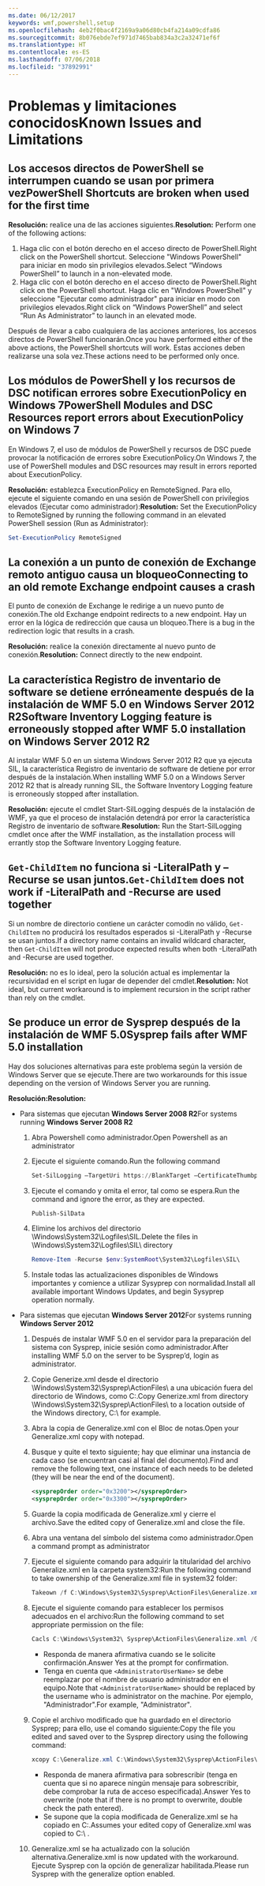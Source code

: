 ```yaml
---
ms.date: 06/12/2017
keywords: wmf,powershell,setup
ms.openlocfilehash: 4eb2f0bac4f2169a9a06d80cb4fa214a09cdfa86
ms.sourcegitcommit: 8b076ebde7ef971d7465bab834a3c2a32471ef6f
ms.translationtype: HT
ms.contentlocale: es-ES
ms.lasthandoff: 07/06/2018
ms.locfileid: "37892991"
---
```

# <a name="known-issues-and-limitations"></a><span data-ttu-id="81451-102">Problemas y limitaciones conocidos</span><span class="sxs-lookup"><span data-stu-id="81451-102">Known Issues and Limitations</span></span>

## <a name="powershell-shortcuts-are-broken-when-used-for-the-first-time"></a><span data-ttu-id="81451-103">Los accesos directos de PowerShell se interrumpen cuando se usan por primera vez</span><span class="sxs-lookup"><span data-stu-id="81451-103">PowerShell Shortcuts are broken when used for the first time</span></span>

<span data-ttu-id="81451-104">**Resolución:** realice una de las acciones siguientes.</span><span class="sxs-lookup"><span data-stu-id="81451-104">**Resolution:** Perform one of the following actions:</span></span>

1. <span data-ttu-id="81451-105">Haga clic con el botón derecho en el acceso directo de PowerShell.</span><span class="sxs-lookup"><span data-stu-id="81451-105">Right click on the PowerShell shortcut.</span></span> <span data-ttu-id="81451-106">Seleccione "Windows PowerShell" para iniciar en modo sin privilegios elevados.</span><span class="sxs-lookup"><span data-stu-id="81451-106">Select “Windows PowerShell” to launch in a non-elevated mode.</span></span>
2. <span data-ttu-id="81451-107">Haga clic con el botón derecho en el acceso directo de PowerShell.</span><span class="sxs-lookup"><span data-stu-id="81451-107">Right click on the PowerShell shortcut.</span></span> <span data-ttu-id="81451-108">Haga clic en "Windows PowerShell" y seleccione "Ejecutar como administrador" para iniciar en modo con privilegios elevados.</span><span class="sxs-lookup"><span data-stu-id="81451-108">Right click on “Windows PowerShell” and select “Run As Administrator” to launch in an elevated mode.</span></span>

<span data-ttu-id="81451-109">Después de llevar a cabo cualquiera de las acciones anteriores, los accesos directos de PowerShell funcionarán.</span><span class="sxs-lookup"><span data-stu-id="81451-109">Once you have performed either of the above actions, the PowerShell shortcuts will work.</span></span> <span data-ttu-id="81451-110">Estas acciones deben realizarse una sola vez.</span><span class="sxs-lookup"><span data-stu-id="81451-110">These actions need to be performed only once.</span></span>

## <a name="powershell-modules-and-dsc-resources-report-errors-about-executionpolicy-on-windows-7"></a><span data-ttu-id="81451-111">Los módulos de PowerShell y los recursos de DSC notifican errores sobre ExecutionPolicy en Windows 7</span><span class="sxs-lookup"><span data-stu-id="81451-111">PowerShell Modules and DSC Resources report errors about ExecutionPolicy on Windows 7</span></span>

<span data-ttu-id="81451-112">En Windows 7, el uso de módulos de PowerShell y recursos de DSC puede provocar la notificación de errores sobre ExecutionPolicy.</span><span class="sxs-lookup"><span data-stu-id="81451-112">On Windows 7, the use of PowerShell modules and DSC resources may result in errors reported about ExecutionPolicy.</span></span>

<span data-ttu-id="81451-113">**Resolución:** establezca ExecutionPolicy en RemoteSigned. Para ello, ejecute el siguiente comando en una sesión de PowerShell con privilegios elevados (Ejecutar como administrador):</span><span class="sxs-lookup"><span data-stu-id="81451-113">**Resolution:** Set the ExecutionPolicy to RemoteSigned by running the following command in an elevated PowerShell session (Run as Administrator):</span></span>

```powershell
Set-ExecutionPolicy RemoteSigned
```

## <a name="connecting-to-an-old-remote-exchange-endpoint-causes-a-crash"></a><span data-ttu-id="81451-114">La conexión a un punto de conexión de Exchange remoto antiguo causa un bloqueo</span><span class="sxs-lookup"><span data-stu-id="81451-114">Connecting to an old remote Exchange endpoint causes a crash</span></span>

<span data-ttu-id="81451-115">El punto de conexión de Exchange le redirige a un nuevo punto de conexión.</span><span class="sxs-lookup"><span data-stu-id="81451-115">The old Exchange endpoint redirects to a new endpoint.</span></span> <span data-ttu-id="81451-116">Hay un error en la lógica de redirección que causa un bloqueo.</span><span class="sxs-lookup"><span data-stu-id="81451-116">There is a bug in the redirection logic that results in a crash.</span></span>

<span data-ttu-id="81451-117">**Resolución:** realice la conexión directamente al nuevo punto de conexión.</span><span class="sxs-lookup"><span data-stu-id="81451-117">**Resolution:** Connect directly to the new endpoint.</span></span>

## <a name="software-inventory-logging-feature-is-erroneously-stopped-after-wmf-50-installation-on-windows-server-2012-r2"></a><span data-ttu-id="81451-118">La característica Registro de inventario de software se detiene erróneamente después de la instalación de WMF 5.0 en Windows Server 2012 R2</span><span class="sxs-lookup"><span data-stu-id="81451-118">Software Inventory Logging feature is erroneously stopped after WMF 5.0 installation on Windows Server 2012 R2</span></span>

<span data-ttu-id="81451-119">Al instalar WMF 5.0 en un sistema Windows Server 2012 R2 que ya ejecuta SIL, la característica Registro de inventario de software de detiene por error después de la instalación.</span><span class="sxs-lookup"><span data-stu-id="81451-119">When installing WMF 5.0 on a Windows Server 2012 R2 that is already running SIL, the Software Inventory Logging feature is erroneously stopped after installation.</span></span>

<span data-ttu-id="81451-120">**Resolución:** ejecute el cmdlet Start-SilLogging después de la instalación de WMF, ya que el proceso de instalación detendrá por error la característica Registro de inventario de software.</span><span class="sxs-lookup"><span data-stu-id="81451-120">**Resolution:** Run the Start-SilLogging cmdlet once after the WMF installation, as the installation process will errantly stop the Software Inventory Logging feature.</span></span>

## <a name="get-childitem-does-not-work-if--literalpath-and--recurse-are-used-together"></a><span data-ttu-id="81451-121">`Get-ChildItem` no funciona si -LiteralPath y –Recurse se usan juntos.</span><span class="sxs-lookup"><span data-stu-id="81451-121">`Get-ChildItem` does not work if -LiteralPath and -Recurse are used together</span></span>

<span data-ttu-id="81451-122">Si un nombre de directorio contiene un carácter comodín no válido, `Get-ChildItem` no producirá los resultados esperados si -LiteralPath y -Recurse se usan juntos.</span><span class="sxs-lookup"><span data-stu-id="81451-122">If a directory name contains an invalid wildcard character, then `Get-ChildItem` will not produce expected results when both -LiteralPath and -Recurse are used together.</span></span>

<span data-ttu-id="81451-123">**Resolución:** no es lo ideal, pero la solución actual es implementar la recursividad en el script en lugar de depender del cmdlet.</span><span class="sxs-lookup"><span data-stu-id="81451-123">**Resolution:** Not ideal, but current workaround is to implement recursion in the script rather than rely on the cmdlet.</span></span>

## <a name="sysprep-fails-after-wmf-50-installation"></a><span data-ttu-id="81451-124">Se produce un error de Sysprep después de la instalación de WMF 5.0</span><span class="sxs-lookup"><span data-stu-id="81451-124">Sysprep fails after WMF 5.0 installation</span></span>

<span data-ttu-id="81451-125">Hay dos soluciones alternativas para este problema según la versión de Windows Server que se ejecute.</span><span class="sxs-lookup"><span data-stu-id="81451-125">There are two workarounds for this issue depending on the version of Windows Server you are running.</span></span>

<span data-ttu-id="81451-126">**Resolución:**</span><span class="sxs-lookup"><span data-stu-id="81451-126">**Resolution:**</span></span>

- <span data-ttu-id="81451-127">Para sistemas que ejecutan **Windows Server 2008 R2**</span><span class="sxs-lookup"><span data-stu-id="81451-127">For systems running **Windows Server 2008 R2**</span></span>
  1. <span data-ttu-id="81451-128">Abra Powershell como administrador.</span><span class="sxs-lookup"><span data-stu-id="81451-128">Open Powershell as an administrator</span></span>
  2. <span data-ttu-id="81451-129">Ejecute el siguiente comando.</span><span class="sxs-lookup"><span data-stu-id="81451-129">Run the following command</span></span>

     ```powershell
     Set-SilLogging –TargetUri https://BlankTarget –CertificateThumbprint 0123456789
     ```

  3. <span data-ttu-id="81451-130">Ejecute el comando y omita el error, tal como se espera.</span><span class="sxs-lookup"><span data-stu-id="81451-130">Run the command and ignore the error, as they are expected.</span></span>

     ```powershell
     Publish-SilData
     ```

  4. <span data-ttu-id="81451-131">Elimine los archivos del directorio \Windows\System32\Logfiles\SIL\.</span><span class="sxs-lookup"><span data-stu-id="81451-131">Delete the files in  \Windows\System32\Logfiles\SIL\ directory</span></span>

     ```powershell
     Remove-Item -Recurse $env:SystemRoot\System32\Logfiles\SIL\
     ```

  5. <span data-ttu-id="81451-132">Instale todas las actualizaciones disponibles de Windows importantes y comience a utilizar Sysyprep con normalidad.</span><span class="sxs-lookup"><span data-stu-id="81451-132">Install all available important Windows Updates, and begin Sysyprep operation normally.</span></span>

- <span data-ttu-id="81451-133">Para sistemas que ejecutan **Windows Server 2012**</span><span class="sxs-lookup"><span data-stu-id="81451-133">For systems running **Windows Server 2012**</span></span>
  1. <span data-ttu-id="81451-134">Después de instalar WMF 5.0 en el servidor para la preparación del sistema con Sysprep, inicie sesión como administrador.</span><span class="sxs-lookup"><span data-stu-id="81451-134">After installing WMF 5.0 on the server to be Sysprep’d, login as administrator.</span></span>
  2. <span data-ttu-id="81451-135">Copie Generize.xml desde el directorio \Windows\System32\Sysprep\ActionFiles\ a una ubicación fuera del directorio de Windows, como C:\.</span><span class="sxs-lookup"><span data-stu-id="81451-135">Copy Generize.xml from directory \Windows\System32\Sysprep\ActionFiles\ to a location outside of the Windows directory, C:\ for example.</span></span>
  3. <span data-ttu-id="81451-136">Abra la copia de Generalize.xml con el Bloc de notas.</span><span class="sxs-lookup"><span data-stu-id="81451-136">Open your Generalize.xml copy with notepad.</span></span>
  4. <span data-ttu-id="81451-137">Busque y quite el texto siguiente; hay que eliminar una instancia de cada caso (se encuentran casi al final del documento).</span><span class="sxs-lookup"><span data-stu-id="81451-137">Find and remove the following text, one instance of each needs to be deleted (they will be near the end of the document).</span></span>

     ```xml
     <sysprepOrder order="0x3200"></sysprepOrder>
     <sysprepOrder order="0x3300"></sysprepOrder>
     ```

  5. <span data-ttu-id="81451-138">Guarde la copia modificada de Generalize.xml y cierre el archivo.</span><span class="sxs-lookup"><span data-stu-id="81451-138">Save the edited copy of Generalize.xml and close the file.</span></span>
  6. <span data-ttu-id="81451-139">Abra una ventana del símbolo del sistema como administrador.</span><span class="sxs-lookup"><span data-stu-id="81451-139">Open a command prompt as administrator</span></span>
  7. <span data-ttu-id="81451-140">Ejecute el siguiente comando para adquirir la titularidad del archivo Generalize.xml en la carpeta system32:</span><span class="sxs-lookup"><span data-stu-id="81451-140">Run the following command to take ownership of the Generalize.xml file in system32 folder:</span></span>

     ```powershell
     Takeown /f C:\Windows\System32\Sysprep\ActionFiles\Generalize.xml
     ```

  8. <span data-ttu-id="81451-141">Ejecute el siguiente comando para establecer los permisos adecuados en el archivo:</span><span class="sxs-lookup"><span data-stu-id="81451-141">Run the following command to set appropriate permission on the file:</span></span>

     ```powershell
     Cacls C:\Windows\System32\ Sysprep\ActionFiles\Generalize.xml /G `<AdministratorUserName>`:F
     ```

     - <span data-ttu-id="81451-142">Responda de manera afirmativa cuando se le solicite confirmación.</span><span class="sxs-lookup"><span data-stu-id="81451-142">Answer Yes at the prompt for confirmation.</span></span>
     - <span data-ttu-id="81451-143">Tenga en cuenta que `<AdministratorUserName>` se debe reemplazar por el nombre de usuario administrador en el equipo.</span><span class="sxs-lookup"><span data-stu-id="81451-143">Note that `<AdministratorUserName>` should be replaced by the username who is administrator on the machine.</span></span> <span data-ttu-id="81451-144">Por ejemplo, "Administrador".</span><span class="sxs-lookup"><span data-stu-id="81451-144">For example, "Administrator".</span></span>

  9. <span data-ttu-id="81451-145">Copie el archivo modificado que ha guardado en el directorio Sysprep; para ello, use el comando siguiente:</span><span class="sxs-lookup"><span data-stu-id="81451-145">Copy the file you edited and saved over to the Sysprep directory using the following command:</span></span>

     ```powershell
     xcopy C:\Generalize.xml C:\Windows\System32\Sysprep\ActionFiles\Generalize.xml
     ```

     - <span data-ttu-id="81451-146">Responda de manera afirmativa para sobrescribir (tenga en cuenta que si no aparece ningún mensaje para sobrescribir, debe comprobar la ruta de acceso especificada).</span><span class="sxs-lookup"><span data-stu-id="81451-146">Answer Yes to overwrite (note that if there is no prompt to overwrite, double check the path entered).</span></span>
     - <span data-ttu-id="81451-147">Se supone que la copia modificada de Generalize.xml se ha copiado en C:\.</span><span class="sxs-lookup"><span data-stu-id="81451-147">Assumes your edited copy of Generalize.xml was copied to C:\ .</span></span>

  10. <span data-ttu-id="81451-148">Generalize.xml se ha actualizado con la solución alternativa.</span><span class="sxs-lookup"><span data-stu-id="81451-148">Generalize.xml is now updated with the workaround.</span></span> <span data-ttu-id="81451-149">Ejecute Sysprep con la opción de generalizar habilitada.</span><span class="sxs-lookup"><span data-stu-id="81451-149">Please run Sysprep with the generalize option enabled.</span></span>
